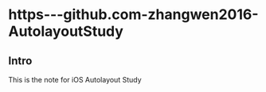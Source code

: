 # https---github.com-zhangwen2016-AutolayoutStudy

## Intro

This is the note for iOS Autolayout Study
